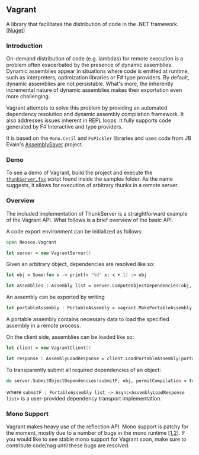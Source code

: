 ## Vagrant

A library that facilitates the distribution of code in the .NET framework. [[Nuget](http://www.nuget.org/packages/Vagrant/)]

### Introduction

On-demand distribution of code (e.g. lambdas) for remote execution is a problem
often exacerbated by the presence of dynamic assemblies. Dynamic assemblies 
appear in situations where code is emitted at runtime, such as interpreters,
optimization libraries or F# type providers. By default, dynamic assemblies
are not persistable. What's more, the inherently incremental nature of dynamic
assemblies makes their exportation even more challenging.

Vagrant attempts to solve this problem by providing an automated dependency resolution
and dynamic assembly compilation framework. It also addresses issues inherent
in REPL loops. It fully supports code generated by F# Interactive and type providers.

It is based on the `Mono.Cecil` and `FsPickler` libraries and uses code from JB Evain's
[AssemblySaver](https://github.com/jbevain/mono.reflection/blob/assembly-saver/Mono.Reflection/AssemblySaver.cs) project.

### Demo

To see a demo of Vagrant, build the project and execute the
[`thunkServer.fsx`](https://github.com/nessos/Vagrant/blob/master/tests/Vagrant.Tests/thunkServer.fsx) 
script found inside the samples folder. As the name suggests, it allows for execution of 
arbitrary thunks in a remote server.

### Overview

The included implementation of ThunkServer is a straightforward example of the Vagrant API.
What follows is a brief overview of the basic API.

A code export environment can be initialized as follows:
```fsharp
open Nessos.Vagrant

let server = new VagrantServer()
```
Given an arbitrary object, dependencies are resolved like so:
```fsharp
let obj = Some(fun x -> printfn "%d" x; x + 1) :> obj

let assemblies : Assembly list = server.ComputeObjectDependencies(obj, permitCompilation = true)
```
An assembly can be exported by writing
```fsharp
let portableAssembly : PortableAssembly = vagrant.MakePortableAssembly(assembly, includeAssemblyImage = true)
```
A portable assembly contains necessary data to load the specified assembly in a remote process.

On the client side, assemblies can be loaded like so:
```fsharp
let client = new VagrantClient()

let response : AssemblyLoadResponse = client.LoadPortableAssembly(portableAssembly)
```
To transparently submit all required dependencies of an object:
```fsharp
do server.SubmitObjectDependencies(submitF, obj, permitCompilation = true)
```
where ``submitF : PortableAssembly list -> Async<AssemblyLoadResponse list>`` is
a user-provided dependency transport implementation.

### Mono Support

Vagrant makes heavy use of the reflection API. Mono support is patchy for the moment, 
mostly due to a number of bugs in the mono runtime 
[[1](https://bugzilla.xamarin.com/show_bug.cgi?id=19045),[2](https://bugzilla.xamarin.com/show_bug.cgi?id=19039)].
If you would like to see stable mono support for Vagrant soon, 
make sure to contribute code/nag until these bugs are resolved.
